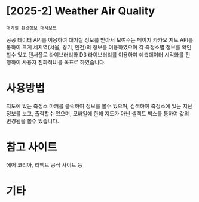 # [2025-2] Weather Air Quality
    대기질 환경정보 대시보드
  공공 데이터 API를 이용하여 대기질 정보를 받아서 보여주는 페이지
  카카오 지도 API를 통하여 크게 세지역(서울, 경기, 인천)의 정보를 이용하였으며 각 측정소별 정보를 확인할수 있고
  텐서플로 라이브러리와 D3 라이브러리를 이용하여 예측데이터 시각화를 진행하여 사용자 친화적UI를 목표로 하였습니다.
# 사용방법
  지도에 있는 측정소 마커를 클릭하여 정보를 볼수 있으며, 검색하여 측정소에 있는 지난 정보를 보고, 출력할수 있으며,
  모바일에 한해 지도가 아닌 셀렉트 박스를 통하여 값의 변경됨을 볼수 있습니다.
# 참고 사이트
  에어 코리아, 리액트 공식 사이트 등
# 기타

